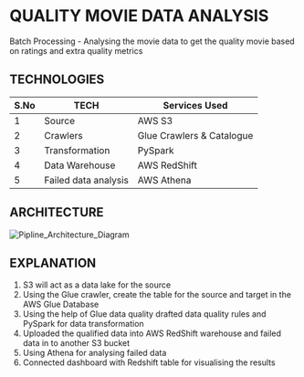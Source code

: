 # QUALITY MOVIE DATA ANALYSIS
Batch Processing - Analysing the movie data to get the quality movie based on ratings and extra quality metrics

## TECHNOLOGIES

| S.No | TECH                                   | Services Used                          |
|------|----------------------------------------|----------------------------------------|
| 1    | Source                                 | AWS S3                                 |    
| 2    | Crawlers                               | Glue Crawlers & Catalogue              |
| 3    | Transformation                         | PySpark                                |
| 4    | Data Warehouse                         | AWS RedShift                           |
| 5    | Failed data analysis                   | AWS Athena                             |

## ARCHITECTURE

![Pipline_Architecture_Diagram](https://github.com/mohanprasath-de/movie-data-batchprocessing/blob/main/BatchProcessing_architecture.png)

## EXPLANATION

1. S3 will act as a data lake for the source
2. Using the Glue crawler, create the table for the source and target in the AWS Glue Database
3. Using the help of Glue data quality drafted data quality rules and PySpark for data transformation
4. Uploaded the qualified data into AWS RedShift warehouse and failed data in to another S3 bucket
5. Using Athena for analysing failed data
6. Connected dashboard with Redshift table for visualising the results
